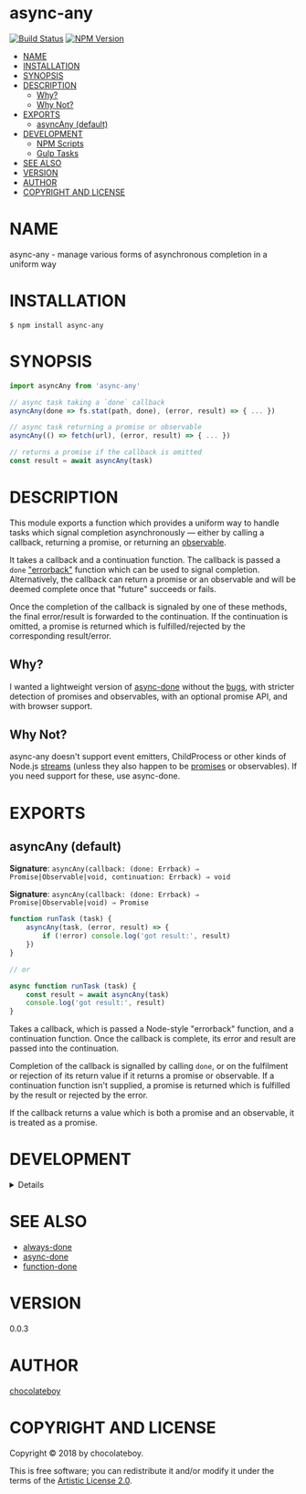 # async-any

[![Build Status](https://secure.travis-ci.org/chocolateboy/async-any.svg)](http://travis-ci.org/chocolateboy/async-any)
[![NPM Version](http://img.shields.io/npm/v/async-any.svg)](https://www.npmjs.org/package/async-any)

<!-- START doctoc generated TOC please keep comment here to allow auto update -->
<!-- DON'T EDIT THIS SECTION, INSTEAD RE-RUN doctoc TO UPDATE -->

- [NAME](#name)
- [INSTALLATION](#installation)
- [SYNOPSIS](#synopsis)
- [DESCRIPTION](#description)
  - [Why?](#why)
  - [Why Not?](#why-not)
- [EXPORTS](#exports)
  - [asyncAny (default)](#asyncany-default)
- [DEVELOPMENT](#development)
  - [NPM Scripts](#npm-scripts)
  - [Gulp Tasks](#gulp-tasks)
- [SEE ALSO](#see-also)
- [VERSION](#version)
- [AUTHOR](#author)
- [COPYRIGHT AND LICENSE](#copyright-and-license)

<!-- END doctoc generated TOC please keep comment here to allow auto update -->

# NAME

async-any - manage various forms of asynchronous completion in a uniform way

# INSTALLATION

    $ npm install async-any

# SYNOPSIS

```javascript
import asyncAny from 'async-any'

// async task taking a `done` callback
asyncAny(done => fs.stat(path, done), (error, result) => { ... })

// async task returning a promise or observable
asyncAny(() => fetch(url), (error, result) => { ... })

// returns a promise if the callback is omitted
const result = await asyncAny(task)
```

# DESCRIPTION

This module exports a function which provides a uniform way to handle tasks which
signal completion asynchronously — either by calling a callback, returning a promise,
or returning an [observable](https://github.com/tc39/proposal-observable).

It takes a callback and a continuation function. The callback is passed a `done`
["errorback"](http://thenodeway.io/posts/understanding-error-first-callbacks/)
function which can be used to signal completion. Alternatively, the callback can
return a promise or an observable and will be deemed complete once that "future"
succeeds or fails.

Once the completion of the callback is signaled by one of these methods, the final
error/result is forwarded to the continuation. If the continuation is omitted,
a promise is returned which is fulfilled/rejected by the corresponding result/error.

## Why?

I wanted a lightweight version of [async-done](https://www.npmjs.com/package/async-done)
without the [bugs](https://github.com/gulpjs/async-done/issues/36), with stricter detection
of promises and observables, with an optional promise API, and with browser support.

## Why Not?

async-any doesn't support event emitters, ChildProcess or other kinds of Node.js
[streams](https://github.com/substack/stream-handbook) (unless they also happen to
be [promises](https://github.com/sindresorhus/cp-file) or observables).
If you need support for these, use async-done.

# EXPORTS

## asyncAny (default)

**Signature**: `asyncAny(callback: (done: Errback) ⇒ Promise|Observable|void, continuation: Errback) ⇒ void`

**Signature**: `asyncAny(callback: (done: Errback) ⇒ Promise|Observable|void) ⇒ Promise`

```javascript
function runTask (task) {
    asyncAny(task, (error, result) => {
        if (!error) console.log('got result:', result)
    })
}

// or

async function runTask (task) {
    const result = await asyncAny(task)
    console.log('got result:', result)
}
```

Takes a callback, which is passed a Node-style "errorback" function, and a continuation function.
Once the callback is complete, its error and result are passed into the continuation.

Completion of the callback is signalled by calling `done`, or on the fulfilment or rejection of its
return value if it returns a promise or observable. If a continuation function isn't supplied,
a promise is returned which is fulfilled by the result or rejected by the error.

If the callback returns a value which is both a promise and an observable, it is treated as a promise.

# DEVELOPMENT

<details>

## NPM Scripts

The following NPM scripts are available:

* test - lint the codebase, compile the library, and run the test suite

## Gulp Tasks

The following Gulp tasks are available:

* build - compile the library and save it to the target directory
* clean - remove the target directory and its contents
* default - run the `lint` and `build` tasks
* dump:config - print the build config settings to the console
* lint - check and report style and usage errors in the gulpfile, source file(s) and test file(s)

</details>

# SEE ALSO

* [always-done](https://www.npmjs.com/package/always-done)
* [async-done](https://www.npmjs.com/package/async-done)
* [function-done](https://www.npmjs.com/package/function-done)

# VERSION

0.0.3

# AUTHOR

[chocolateboy](mailto:chocolate@cpan.org)

# COPYRIGHT AND LICENSE

Copyright © 2018 by chocolateboy.

This is free software; you can redistribute it and/or modify it under the
terms of the [Artistic License 2.0](http://www.opensource.org/licenses/artistic-license-2.0.php).
